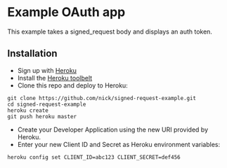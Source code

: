# Example OAuth app

This example takes a signed_request body and displays an auth token.

## Installation

* Sign up with [Heroku](https://signup.heroku.com/)
* Install the [Heroku toolbelt](https://devcenter.heroku.com/articles/heroku-command-line)
* Clone this repo and deploy to Heroku:
```
git clone https://github.com/nick/signed-request-example.git
cd signed-request-example
heroku create
git push heroku master
```
* Create your Developer Application using the new URI provided by Heroku.
* Enter your new Client ID and Secret as Heroku environment variables:
```
heroku config set CLIENT_ID=abc123 CLIENT_SECRET=def456
```
